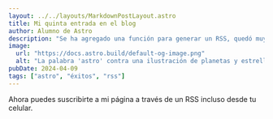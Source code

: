 ```yaml
---
layout: ../../layouts/MarkdownPostLayout.astro
title: Mi quinta entrada en el blog
author: Alumno de Astro
description: "Se ha agregado una función para generar un RSS, quedó muy cool"
image:
  url: "https://docs.astro.build/default-og-image.png"
  alt: "La palabra 'astro' contra una ilustración de planetas y estrellas."
pubDate: 2024-04-09
tags: ["astro", "éxitos", "rss"]
---
```


Ahora puedes suscribirte a mi página a través de un RSS incluso desde tu celular.